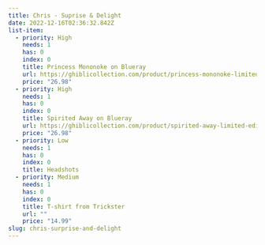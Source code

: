 ```yaml
---
title: Chris - Suprise & Delight
date: 2022-12-16T02:36:32.842Z
list-item:
  - priority: High
    needs: 1
    has: 0
    index: 0
    title: Princess Mononoke on Blueray
    url: https://ghiblicollection.com/product/princess-mononoke-limited-edition-steelbook?product_id=7448
    price: "26.98"
  - priority: High
    needs: 1
    has: 0
    index: 0
    title: Spirited Away on Blueray
    url: https://ghiblicollection.com/product/spirited-away-limited-edition-steelbook?product_id=7485
    price: "26.98"
  - priority: Low
    needs: 1
    has: 0
    index: 0
    title: Headshots
  - priority: Medium
    needs: 1
    has: 0
    index: 0
    title: T-shirt from Trickster
    url: ""
    price: "14.99"
slug: chris-surprise-and-delight
---
```

